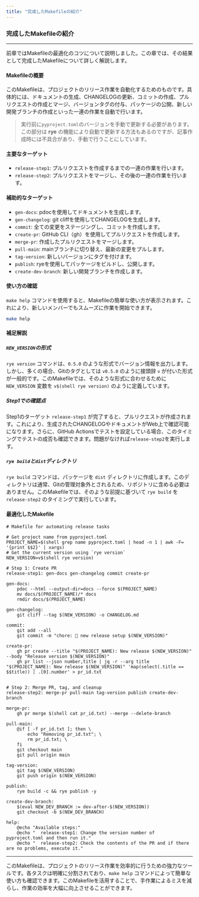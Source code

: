 ```yaml
---
title: "完成したMakefileの紹介"
---
```

### 完成したMakefileの紹介

---

前章ではMakefileの最適化のコツについて説明しました。この章では、その結果として完成したMakefileについて詳しく解説します。

#### Makefileの概要

このMakefileは、プロジェクトのリリース作業を自動化するためのものです。具体的には、ドキュメントの生成、CHANGELOGの更新、コミットの作成、プルリクエストの作成とマージ、バージョンタグの付与、パッケージの公開、新しい開発ブランチの作成といった一連の作業を自動で行います。

> 実行前に`pyproject.toml`のバージョンを手動で更新する必要があります。この部分は **rye** の機能により自動で更新する方法もあるのですが、記事作成時には不具合があり、手動で行うことにしています。

#### 主要なターゲット

- `release-step1`: プルリクエストを作成するまでの一連の作業を行います。
- `release-step2`: プルリクエストをマージし、その後の一連の作業を行います。

#### 補助的なターゲット

- `gen-docs`: pdocを使用してドキュメントを生成します。
- `gen-changelog`: git cliffを使用してCHANGELOGを生成します。
- `commit`: 全ての変更をステージングし、コミットを作成します。
- `create-pr`: GitHub CLI（gh）を使用してプルリクエストを作成します。
- `merge-pr`: 作成したプルリクエストをマージします。
- `pull-main`: mainブランチに切り替え、最新の変更をプルします。
- `tag-version`: 新しいバージョンにタグを付けます。
- `publish`: ryeを使用してパッケージをビルドし、公開します。
- `create-dev-branch`: 新しい開発ブランチを作成します。

#### 使い方の確認

`make help` コマンドを使用すると、Makefileの簡単な使い方が表示されます。これにより、新しいメンバーでもスムーズに作業を開始できます。

```bash
make help
```

#### 補足解説

##### `NEW_VERSION`の形式

`rye version` コマンドは、`0.5.0` のような形式でバージョン情報を出力します。しかし、多くの場合、Gitのタグとしては `v0.5.0` のように接頭辞 `v` が付いた形式が一般的です。このMakefileでは、そのような形式に合わせるために `NEW_VERSION` 変数を `v$(shell rye version)` のように定義しています。

##### Step1での確認点

Step1のターゲット `release-step1` が完了すると、プルリクエストが作成されます。これにより、生成されたCHANGELOGやドキュメントがWeb上で確認可能になります。さらに、GitHub Actionsでテストを設定している場合、このタイミングでテストの成否も確認できます。問題がなければ`release-step2`を実行します。

##### `rye build`と`dist`ディレクトリ

`rye build` コマンドは、パッケージを `dist` ディレクトリに作成します。このディレクトリは通常、Gitの管理対象外とされるため、リポジトリに含める必要はありません。このMakefileでは、そのような前提に基づいて `rye build` を `release-step2` のタイミングで実行しています。


#### 最適化したMakefile

```make
# Makefile for automating release tasks

# Get project name from pyproject.toml
PROJECT_NAME=$(shell grep name pyproject.toml | head -n 1 | awk -F= '{print $$2}' | xargs)
# Get the current version using `rye version`
NEW_VERSION=v$(shell rye version)

# Step 1: Create PR
release-step1: gen-docs gen-changelog commit create-pr

gen-docs:
	pdoc --html --output-dir=docs --force $(PROJECT_NAME)
	mv docs/$(PROJECT_NAME)/* docs
	rmdir docs/$(PROJECT_NAME)

gen-changelog:
	git cliff --tag $(NEW_VERSION) -o CHANGELOG.md

commit:
	git add --all
	git commit -m "chore: 🚀 new release setup $(NEW_VERSION)"

create-pr:
	gh pr create --title "$(PROJECT_NAME): New release $(NEW_VERSION)" --body "Release version $(NEW_VERSION)"
	gh pr list --json number,title | jq -r --arg title "$(PROJECT_NAME): New release $(NEW_VERSION)" 'map(select(.title == $$title)) | .[0].number' > pr_id.txt


# Step 2: Merge PR, tag, and cleanup
release-step2: merge-pr pull-main tag-version publish create-dev-branch

merge-pr:
	gh pr merge $(shell cat pr_id.txt) --merge --delete-branch

pull-main:
	@if [ -f pr_id.txt ]; then \
		echo "Removing pr_id.txt"; \
		rm pr_id.txt; \
	fi
	git checkout main
	git pull origin main

tag-version:
	git tag $(NEW_VERSION)
	git push origin $(NEW_VERSION)

publish:
	rye build -c && rye publish -y

create-dev-branch:
	$(eval NEW_DEV_BRANCH := dev-after-$(NEW_VERSION))
	git checkout -b $(NEW_DEV_BRANCH)

help:
	@echo "Available steps:"
	@echo "  release-step1: Change the version number of pyproject.toml and then run it."
	@echo "  release-step2: Check the contents of the PR and if there are no problems, execute it."
```

---

このMakefileは、プロジェクトのリリース作業を効率的に行うための強力なツールです。各タスクは明確に分割されており、`make help` コマンドによって簡単な使い方も確認できます。このMakefileを活用することで、手作業によるミスを減らし、作業の効率を大幅に向上させることができます。
